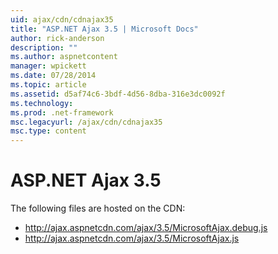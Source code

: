 ```yaml
---
uid: ajax/cdn/cdnajax35
title: "ASP.NET Ajax 3.5 | Microsoft Docs"
author: rick-anderson
description: ""
ms.author: aspnetcontent
manager: wpickett
ms.date: 07/28/2014
ms.topic: article
ms.assetid: d5af74c6-3bdf-4d56-8dba-316e3dc0092f
ms.technology: 
ms.prod: .net-framework
msc.legacyurl: /ajax/cdn/cdnajax35
msc.type: content
---
```

ASP.NET Ajax 3.5
====================
The following files are hosted on the CDN:

- http://ajax.aspnetcdn.com/ajax/3.5/MicrosoftAjax.debug.js
- http://ajax.aspnetcdn.com/ajax/3.5/MicrosoftAjax.js
